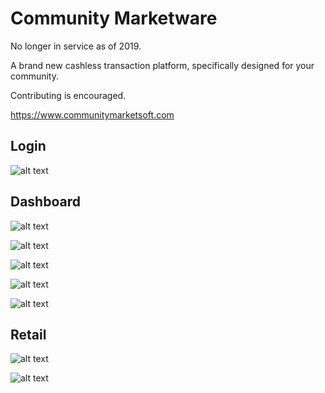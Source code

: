 # Community Marketware

No longer in service as of 2019.

A brand new cashless transaction platform, specifically designed for your community.

Contributing is encouraged.

https://www.communitymarketsoft.com

## Login

![alt text](https://github.com/sw1pe/Community-Marketsoft/blob/master/Screen%20Shots/4.PNG)

## Dashboard

![alt text](https://github.com/sw1pe/Community-Marketsoft/blob/master/Screen%20Shots/1.PNG)

![alt text](https://github.com/sw1pe/Community-Marketsoft/blob/master/Screen%20Shots/2.PNG)

![alt text](https://github.com/sw1pe/Community-Marketsoft/blob/master/Screen%20Shots/3.PNG)

![alt text](https://github.com/sw1pe/Community-Marketsoft/blob/master/Screen%20Shots/8.PNG)

![alt text](https://github.com/sw1pe/Community-Marketsoft/blob/master/Screen%20Shots/5.PNG)

## Retail

![alt text](https://github.com/sw1pe/Community-Marketsoft/blob/master/Screen%20Shots/6.PNG)

![alt text](https://github.com/sw1pe/Community-Marketsoft/blob/master/Screen%20Shots/7.PNG)


